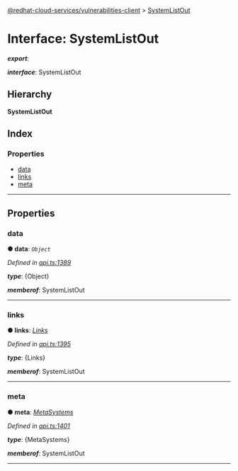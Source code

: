 [@redhat-cloud-services/vulnerabilities-client](../README.md) > [SystemListOut](../interfaces/systemlistout.md)

# Interface: SystemListOut

*__export__*: 

*__interface__*: SystemListOut

## Hierarchy

**SystemListOut**

## Index

### Properties

* [data](systemlistout.md#data)
* [links](systemlistout.md#links)
* [meta](systemlistout.md#meta)

---

## Properties

<a id="data"></a>

###  data

**● data**: *`Object`*

*Defined in [api.ts:1389](https://github.com/RedHatInsights/javascript-clients/blob/master/packages/vulnerabilities/api.ts#L1389)*

*__type__*: {Object}

*__memberof__*: SystemListOut

___
<a id="links"></a>

###  links

**● links**: *[Links](links.md)*

*Defined in [api.ts:1395](https://github.com/RedHatInsights/javascript-clients/blob/master/packages/vulnerabilities/api.ts#L1395)*

*__type__*: {Links}

*__memberof__*: SystemListOut

___
<a id="meta"></a>

###  meta

**● meta**: *[MetaSystems](metasystems.md)*

*Defined in [api.ts:1401](https://github.com/RedHatInsights/javascript-clients/blob/master/packages/vulnerabilities/api.ts#L1401)*

*__type__*: {MetaSystems}

*__memberof__*: SystemListOut

___

